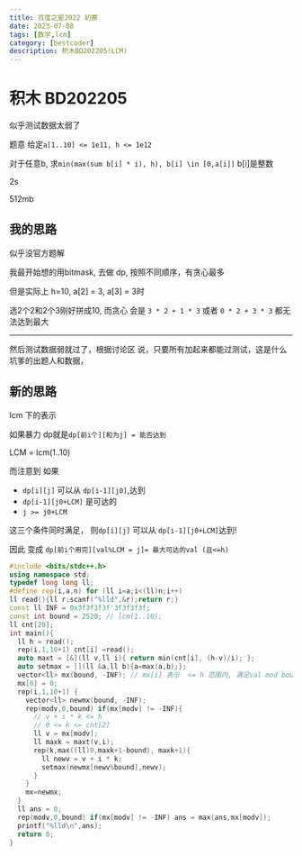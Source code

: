 ```yaml
---
title: 百度之星2022 初赛
date: 2023-07-08
tags: [数学,lcm]
category: [bestcoder]
description: 积木BD202205(LCM)
---
```


# 积木 BD202205

似乎测试数据太弱了

题意 给定`a[1..10] <= 1e11, h <= 1e12`

对于任意b, 求`min(max(sum b[i] * i), h), b[i] \in [0,a[i]]` b[i]是整数

2s

512mb

## 我的思路

似乎没官方题解

我最开始想的用bitmask, 去做 dp, 按照不同顺序，有贪心最多

但是实际上 h=10, a[2] = 3, a[3] = 3时

选2个2和2个3刚好拼成10, 而贪心 会是 `3 * 2 + 1 * 3` 或者 `0 * 2 + 3 * 3` 都无法达到最大

---

然后测试数据弱就过了，根据讨论区 说，只要所有加起来都能过测试，这是什么坑爹的出题人和数据，

<!--more-->


## 新的思路

lcm 下的表示

如果暴力 dp就是`dp[前i个][和为j] = 能否达到`

LCM = lcm(1..10)

而注意到 如果

- `dp[i][j]` 可以从 `dp[i-1][j0]`,达到
- `dp[i-1][j0+LCM]` 是可达的
- `j >= j0+LCM`

这三个条件同时满足， 则`dp[i][j]` 可以从 `dp[i-1][j0+LCM]`达到!

因此 变成 `dp[前i个用完][val%LCM = j]= 最大可达的val (且<=h)`

```cpp
#include <bits/stdc++.h>
using namespace std;
typedef long long ll;
#define rep(i,a,n) for (ll i=a;i<(ll)n;i++)
ll read(){ll r;scanf("%lld",&r);return r;}
const ll INF = 0x3f3f3f3f'3f3f3f3f;
const int bound = 2520; // lcm(1..10);
ll cnt[20];
int main(){
  ll h = read();
  rep(i,1,10+1) cnt[i] =read();
  auto maxt = [&](ll v,ll i){ return min(cnt[i], (h-v)/i); };
  auto setmax = [](ll &a,ll b){a=max(a,b);};
  vector<ll> mx(bound, -INF); // mx[i] 表示  <= h 范围内, 满足val mod bound == i 的最大可达val
  mx[0] = 0;
  rep(i,1,10+1) {
    vector<ll> newmx(bound, -INF);
    rep(modv,0,bound) if(mx[modv] != -INF){
      // v + i * k <= h
      // 0 <= k <= cnt[2]
      ll v = mx[modv];
      ll maxk = maxt(v,i);
      rep(k,max((ll)0,maxk+1-bound), maxk+1){
        ll newv = v + i * k;
        setmax(newmx[newv%bound],newv);
      }
    }
    mx=newmx;
  }
  ll ans = 0;
  rep(modv,0,bound) if(mx[modv] != -INF) ans = max(ans,mx[modv]);
  printf("%lld\n",ans);
  return 0;
}
```

